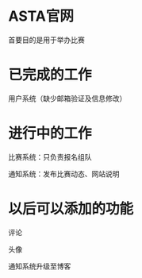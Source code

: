 # ASTA官网

首要目的是用于举办比赛



# 已完成的工作

用户系统（缺少邮箱验证及信息修改）



# 进行中的工作



比赛系统：只负责报名组队

通知系统：发布比赛动态、网站说明

# 以后可以添加的功能

评论

头像

通知系统升级至博客